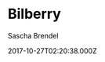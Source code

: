 ---
title: Bilberry
github: https://github.com/Lednerb/bilberry-hugo-theme
demo: https://lednerb.github.io/bilberry-hugo-theme/
author: Sascha Brendel
ssg:
  - Hugo
css:
  - scss
cms:
  - Markdown
date: 2017-10-27T02:20:38.000Z
description: Premium theme for the hugo site builder
draft: false
publish_date: '2017-10-27T02:20:38Z'
update_date: '2023-01-16T12:36:21Z'
github_star: 298
github_fork: 143
---